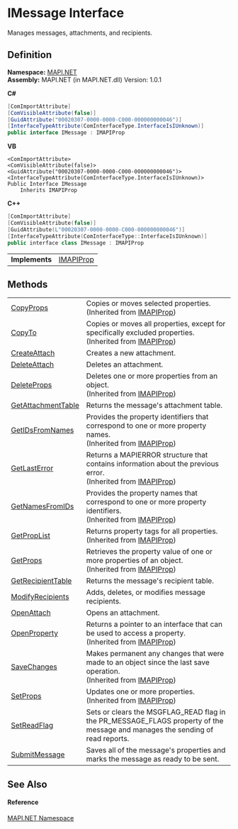 # IMessage Interface


Manages messages, attachments, and recipients.



## Definition
**Namespace:** <a href="N_MAPI_NET.md">MAPI.NET</a>  
**Assembly:** MAPI.NET (in MAPI.NET.dll) Version: 1.0.1

**C#**
``` C#
[ComImportAttribute]
[ComVisibleAttribute(false)]
[GuidAttribute("00020307-0000-0000-C000-000000000046")]
[InterfaceTypeAttribute(ComInterfaceType.InterfaceIsIUnknown)]
public interface IMessage : IMAPIProp
```
**VB**
``` VB
<ComImportAttribute>
<ComVisibleAttribute(false)>
<GuidAttribute("00020307-0000-0000-C000-000000000046")>
<InterfaceTypeAttribute(ComInterfaceType.InterfaceIsIUnknown)>
Public Interface IMessage
	Inherits IMAPIProp
```
**C++**
``` C++
[ComImportAttribute]
[ComVisibleAttribute(false)]
[GuidAttribute(L"00020307-0000-0000-C000-000000000046")]
[InterfaceTypeAttribute(ComInterfaceType::InterfaceIsIUnknown)]
public interface class IMessage : IMAPIProp
```

<table><tr><td><strong>Implements</strong></td><td><a href="T_MAPI_NET_IMAPIProp.md">IMAPIProp</a></td></tr>
</table>



## Methods
<table>
<tr>
<td><a href="M_MAPI_NET_IMAPIProp_CopyProps.md">CopyProps</a></td>
<td>Copies or moves selected properties.<br />(Inherited from <a href="T_MAPI_NET_IMAPIProp.md">IMAPIProp</a>)</td></tr>
<tr>
<td><a href="M_MAPI_NET_IMAPIProp_CopyTo.md">CopyTo</a></td>
<td>Copies or moves all properties, except for specifically excluded properties.<br />(Inherited from <a href="T_MAPI_NET_IMAPIProp.md">IMAPIProp</a>)</td></tr>
<tr>
<td><a href="M_MAPI_NET_IMessage_CreateAttach.md">CreateAttach</a></td>
<td>Creates a new attachment.</td></tr>
<tr>
<td><a href="M_MAPI_NET_IMessage_DeleteAttach.md">DeleteAttach</a></td>
<td>Deletes an attachment.</td></tr>
<tr>
<td><a href="M_MAPI_NET_IMAPIProp_DeleteProps.md">DeleteProps</a></td>
<td>Deletes one or more properties from an object.<br />(Inherited from <a href="T_MAPI_NET_IMAPIProp.md">IMAPIProp</a>)</td></tr>
<tr>
<td><a href="M_MAPI_NET_IMessage_GetAttachmentTable.md">GetAttachmentTable</a></td>
<td>Returns the message's attachment table.</td></tr>
<tr>
<td><a href="M_MAPI_NET_IMAPIProp_GetIDsFromNames.md">GetIDsFromNames</a></td>
<td>Provides the property identifiers that correspond to one or more property names.<br />(Inherited from <a href="T_MAPI_NET_IMAPIProp.md">IMAPIProp</a>)</td></tr>
<tr>
<td><a href="M_MAPI_NET_IMAPIProp_GetLastError.md">GetLastError</a></td>
<td>Returns a MAPIERROR structure that contains information about the previous error.<br />(Inherited from <a href="T_MAPI_NET_IMAPIProp.md">IMAPIProp</a>)</td></tr>
<tr>
<td><a href="M_MAPI_NET_IMAPIProp_GetNamesFromIDs.md">GetNamesFromIDs</a></td>
<td>Provides the property names that correspond to one or more property identifiers.<br />(Inherited from <a href="T_MAPI_NET_IMAPIProp.md">IMAPIProp</a>)</td></tr>
<tr>
<td><a href="M_MAPI_NET_IMAPIProp_GetPropList.md">GetPropList</a></td>
<td>Returns property tags for all properties.<br />(Inherited from <a href="T_MAPI_NET_IMAPIProp.md">IMAPIProp</a>)</td></tr>
<tr>
<td><a href="M_MAPI_NET_IMAPIProp_GetProps.md">GetProps</a></td>
<td>Retrieves the property value of one or more properties of an object.<br />(Inherited from <a href="T_MAPI_NET_IMAPIProp.md">IMAPIProp</a>)</td></tr>
<tr>
<td><a href="M_MAPI_NET_IMessage_GetRecipientTable.md">GetRecipientTable</a></td>
<td>Returns the message's recipient table.</td></tr>
<tr>
<td><a href="M_MAPI_NET_IMessage_ModifyRecipients.md">ModifyRecipients</a></td>
<td>Adds, deletes, or modifies message recipients.</td></tr>
<tr>
<td><a href="M_MAPI_NET_IMessage_OpenAttach.md">OpenAttach</a></td>
<td>Opens an attachment.</td></tr>
<tr>
<td><a href="M_MAPI_NET_IMAPIProp_OpenProperty.md">OpenProperty</a></td>
<td>Returns a pointer to an interface that can be used to access a property.<br />(Inherited from <a href="T_MAPI_NET_IMAPIProp.md">IMAPIProp</a>)</td></tr>
<tr>
<td><a href="M_MAPI_NET_IMAPIProp_SaveChanges.md">SaveChanges</a></td>
<td>Makes permanent any changes that were made to an object since the last save operation.<br />(Inherited from <a href="T_MAPI_NET_IMAPIProp.md">IMAPIProp</a>)</td></tr>
<tr>
<td><a href="M_MAPI_NET_IMAPIProp_SetProps.md">SetProps</a></td>
<td>Updates one or more properties.<br />(Inherited from <a href="T_MAPI_NET_IMAPIProp.md">IMAPIProp</a>)</td></tr>
<tr>
<td><a href="M_MAPI_NET_IMessage_SetReadFlag.md">SetReadFlag</a></td>
<td>Sets or clears the MSGFLAG_READ flag in the PR_MESSAGE_FLAGS property of the message and manages the sending of read reports.</td></tr>
<tr>
<td><a href="M_MAPI_NET_IMessage_SubmitMessage.md">SubmitMessage</a></td>
<td>Saves all of the message's properties and marks the message as ready to be sent.</td></tr>
</table>

## See Also


#### Reference
<a href="N_MAPI_NET.md">MAPI.NET Namespace</a>  
